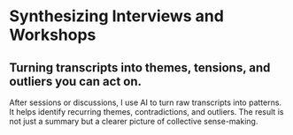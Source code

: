 # Synthesizing Interviews and Workshops

## Turning transcripts into themes, tensions, and outliers you can act on.

After sessions or discussions, I use AI to turn raw transcripts into patterns. It helps identify recurring themes, contradictions, and outliers. The result is not just a summary but a clearer picture of collective sense-making.
